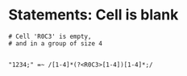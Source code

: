 # Statements: Cell is blank

<!-- %% svg-grid: code -->

~~~~
# Cell 'R0C3' is empty,
# and in a group of size 4


"1234;" =~ /[1-4]*(?<R0C3>[1-4])[1-4]*;/
~~~~

